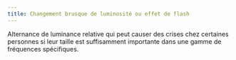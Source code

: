 ```yaml
---
title: Changement brusque de luminosité ou effet de flash
---
```


Alternance de luminance relative qui peut causer des crises chez certaines personnes si leur taille est suffisamment importante dans une gamme de fréquences spécifiques.
